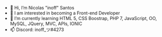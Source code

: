- 👋 Hi, I’m Nicolas "inoff" Santos
- 👀 I am interested in becoming a Front-end Developer
- 🌱 I’m currently learning HTML 5, CSS Boostrap, PHP 7, JavaScript, OO, MySQL, JQuery, MVC, APIs, IONIC
- 📫 Discord: inoff_ツ#4273

<!---
inoff/inoff is a ✨ special ✨ repository because its `README.md` (this file) appears on your GitHub profile.
You can click the Preview link to take a look at your changes.
--->
